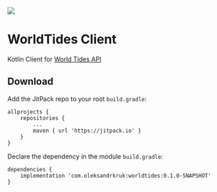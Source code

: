 [![](https://jitpack.io/v/com.oleksandrkruk/worldtides.svg)](https://jitpack.io/#com.oleksandrkruk/worldtides)

# WorldTides Client
Kotlin Client for [World Tides API](https://www.worldtides.info/apidocs)

## Download

Add the JitPack repo to your root `build.gradle`:

```
allprojects {
    repositories {
        ...
        maven { url 'https://jitpack.io' }
    }
}
```

Declare the dependency in the module `build.gradle`:

```
dependencies {
    implementation 'com.oleksandrkruk:worldtides:0.1.0-SNAPSHOT'
}
```
